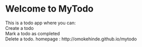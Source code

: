 <h1>Welcome to MyTodo</h1>
This is a todo app where you can: <br>
Create a todo <br>
Mark a todo as completed <br>
Delete a todo.
homepage : http://omokehinde.github.io/mytodo
